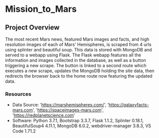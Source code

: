 # Mission_to_Mars

## Project Overview
The most recent Mars news, featured Mars images and facts, and high resolution images of each of Mars' Hemispheres, is scraped from 4 urls using splinter and beautiful soup. This data is stored with MongoDB and served to a webapp using Flask. The Flask webapp features all the information and images collected in the database, as well as a button triggering a new scrape. The button is linked to a second route which executes a new scrape, updates the MongoDB holding the site data, then redirects the browser back to the home route now featuring the updated data. 

### Resources
- Data Source: 'https://marshemispheres.com/', 'https://galaxyfacts-mars.com', 'https://spaceimages-mars.com', 'https://redplanetscience.com'
- Software: Python 3.7.1, Bootstrap 3.3.7, Flask 1.1.2, Splinter 0.18.1, BeautifulSoup4 4.11.1, MongoDB 6.0.2, webdriver-manager 3.8.3, VS Code 1.71.2


